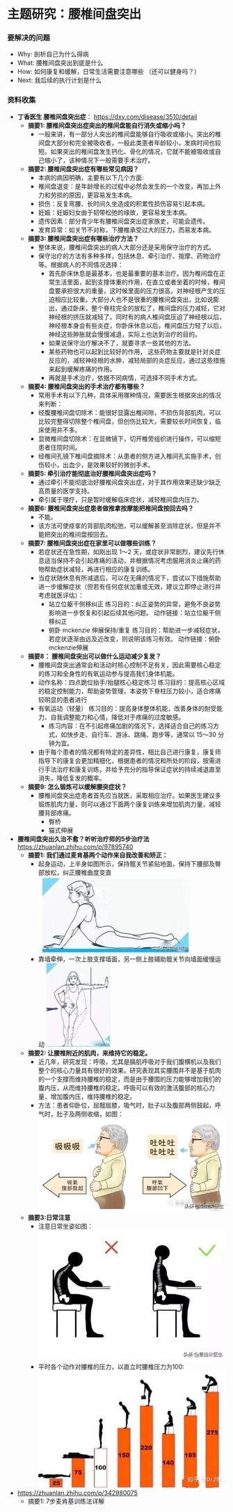 # 主题研究：腰椎间盘突出

### 要解决的问题
- Why: 剖析自己为什么得病
- What: 腰椎间盘突出到底是什么
- How: 如何康复和缓解，日常生活需要注意哪些 （还可以健身吗？）
- Next: 我后续的执行计划是什么


### 资料收集
- **丁香医生 腰椎间盘突出症**： https://dxy.com/disease/3510/detail
    - **摘要1: 腰椎间盘突出症突出的椎间盘能自行消失或缩小吗？**
        - 一般来讲，有一部分人突出的椎间盘能够自行吸收或缩小。突出的椎间盘大部分和完全被吸收者，一般此类患者年龄较小，发病时间也较短。如果突出的椎间盘发生钙化、骨化的情况，它就不能被吸收或自己缩小了，该种情况下一般需要手术治疗。
    - **摘要2: 腰椎间盘突出症有哪些常见病因？**
        - 本病的病因明确，主要有以下几个方面:
        - 椎间盘退变：是年龄增长的过程中必然会发生的一个改变，再加上外力和劳损的原因，更容易发生本病。
        - 损伤：反复弯腰、长时间久坐造成的积累性损伤容易引起本病。
        - 妊娠：妊娠妇女由于韧带松弛的缘故，更容易发生本病。
        - 遗传因素：部分青少年有腰椎间盘突出症家族史，可能会遗传。
        - 发育异常：如关节不对称，下腰椎承受过大的压力，而易发本病。
    - **摘要3: 腰椎间盘突出症有哪些治疗方法？**
        - 整体来说，腰椎间盘突出的病人大部分还是采用保守治疗的方式。
        - 保守治疗的方法有多种多样，包括休息、牵引治疗、按摩、药物治疗等。根据病人的不同情况选择：
            - 首先卧床休息是最基本，也是最重要的基本治疗。因为椎间盘在正常生活里面，起到支撑体重的作用，在直立或者坐着的时候，椎间盘要承担很大的重量，这时候里面的压力很高，对神经根产生的压迫相应比较重。大部分人也不是很重的腰椎间盘突出，比如说膨出，通过卧床，整个脊柱完全的放松了，椎间盘的压力减轻，它对神经根的挤压就减轻了。同时有的病人椎间盘压迫了神经根以后，神经根本身会有些炎症，你卧床休息以后，椎间盘压力轻了以后，神经这些肿胀就会慢慢减退，实际上也达到治疗的目的。
            - 如果说保守治疗解决不了，就要寻求一些其他的方法。
            - 某些药物也可以起到比较好的作用， 这些药物主要就是针对炎症反应的，减轻神经根的水肿，减轻局部的炎症反应，通过这些措施来起到缓解疼痛的作用。
            - 再就是手术治疗，依据不同病情，可选择不同手术方式。
    - **摘要4: 腰椎间盘突出的手术治疗都有哪些？**
        - 常用手术有以下几种，具体采用哪种情况，需要医生根据突出的情况来判断：
        - 经腹腰椎间盘切除术：能很好显露出椎间隙，不损伤背部肌肉，可以比较完整得切除整个椎间盘，但创伤比较大，需要较长时间恢复，临床使用并不多。
        - 显微椎间盘切除术：在显微镜下，切开椎旁组织进行操作，可以缩短患者住院时间。
        - 经椎间孔镜下椎间盘摘除术：从患者的侧方进入椎间孔实施手术，创伤较小，出血少，是效果较好的微创手术。
    - **摘要5: 牵引治疗能彻底治好腰椎间盘突出症吗？**
        - 通过牵引不能彻底治好腰椎间盘突出症，对于其作用效果还缺少缺乏高质量的医学支持。
        - 牵引属于理疗，只是暂时缓解临床症状，减轻椎间盘内压力。
    - **摘要6: 腰椎间盘突出症患者做推拿按摩能把椎间盘按回去吗？**
        - 不能。
        - 该方法可使痉挛的背部肌肉松弛，可以缓解甚至消除症状，但是并不能把突出的椎间盘按回去。
    - **摘要7: 腰椎间盘突出症在家里可以做哪些训练？**
        - 若症状还在急性期，如刚出现 1～2 天，或症状非常剧烈，建议先行休息适当保持不会引起疼痛的活动，并根据情况考虑服用消炎止痛的药物帮助症状减轻，再进行相应的康复训练。
        - 当症状随休息有所减退后，可以在无痛的情况下，尝试以下措施帮助进一步缓解症状（但若有任何症状加重或无效，建议立即停止进行并考虑就医评估）：
            - 站立位躯干侧移纠正 练习目的：纠正姿势的异常，避免不良姿势影响进一步恢复和引起后续其他问题。 动作链接：站立位躯干侧移纠正
            - 俯卧 mckenzie 伸展保持/重复 练习目的：帮助进一步减轻症状，若症状逐渐由远及近改变，则说明该练习有效。 动作链接：俯卧mckenzie伸展
    - **摘要8： 腰椎间盘突出可以做什么运动减少复发？**
        - 腰椎间盘突出通常会和活动时核心控制不足有关，因此需要核心稳定的练习和全身性的有氧运动参与提高我们身体机能。
        - 动作名称：四点跪位抬手/抬腿核心稳定练习 练习目的：提高核心区域的稳定控制能力，帮助姿势管理，本姿势下脊柱压力较小，适合疼痛较明显的患者进行
        - 有氧运动（轻量） 练习目的：提高身体整体机能，改善身体的耐受能力、自我调整能力和心情，降低对于疼痛的过度敏感。
            - 练习内容：在不引起疼痛加剧的情况下，选择适合自己的练习方式，如快步走、自行车、游泳、跳绳、跑步等，通常以 15～30 分钟为宜。
        - 由于每个患者的情况都有特定的差异性，相比自己进行康复，康复师指导下的康复会更加精细化，根据患者的情况和所处的阶段，按需进行手法治疗和康复训练，并给予充分的指导保证症状的持续减退直至消失，降低复发的概率。
    - **摘要9: 怎么锻炼可以缓解腰突症状？**
        - 腰椎间盘突出症患者首先应当就医，采取相应治疗。如果医生建议多锻炼肌肉力量，则可以通过下面两个康复训练来增加肌肉力量，减轻腰背部疼痛。
            - 臀桥
            - 猫式伸展
- **腰椎间盘突出久治不愈？听听治疗师的5步治疗法** https://zhuanlan.zhihu.com/p/97895740
    - **摘要1: 我们通过麦肯基两个动作来自我改善和矫正：**
        - 起身运动，上半身如图所示，保持髋关节紧贴地面，保持下腰部及臀部放松，纠正腰椎曲度变直
        ![动作1](yao2.jpg)
        - 靠墙牵伸，一次上肢支撑墙面，另一侧上肢辅助髋关节向墙面缓慢运动
        ![动作2](yao3.jpg)
    - **摘要2: 让腰椎附近的肌肉，来维持它的稳定。**
        - 近几年，研究发现：呼吸，尤其是膈肌呼吸对于我们腹横机以及我们整个的核心力量具有很好的效果。研究表现其实腰围并不是基于肌肉的一个支撑而维持腰椎的稳定，而是由于腰围的压力能够增加我们的腹内压，从而维持腰椎的稳定。呼吸可以有效的激活腹部的核心力量，增加腹内压，维持腰椎的稳定。
        - 方法：患者仰卧位，屈髋屈膝，吸气时，肚子以及腹部两侧鼓起，呼气时，肚子及两侧收缩，如图：
        ![动作3](yao4.jpg)
    - **摘要3:日常注意**
        - 注意日常坐姿如图：
        ![坐姿](yao5.jpg)
        - 平时各个动作对腰椎的压力，以直立时腰椎压力为100:
        ![腰椎压力](yao.jpg)
- https://zhuanlan.zhihu.com/p/342980075
    - 摘要1: 7步麦肯基训练法详解